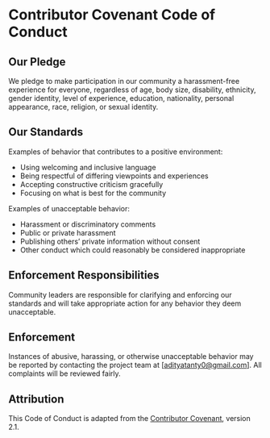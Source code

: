 # Contributor Covenant Code of Conduct

## Our Pledge
We pledge to make participation in our community a harassment-free experience for everyone, regardless of age, body size, disability, ethnicity, gender identity, level of experience, education, nationality, personal appearance, race, religion, or sexual identity.

## Our Standards
Examples of behavior that contributes to a positive environment:
- Using welcoming and inclusive language  
- Being respectful of differing viewpoints and experiences  
- Accepting constructive criticism gracefully  
- Focusing on what is best for the community  

Examples of unacceptable behavior:
- Harassment or discriminatory comments  
- Public or private harassment  
- Publishing others’ private information without consent  
- Other conduct which could reasonably be considered inappropriate  

## Enforcement Responsibilities
Community leaders are responsible for clarifying and enforcing our standards and will take appropriate action for any behavior they deem unacceptable.

## Enforcement
Instances of abusive, harassing, or otherwise unacceptable behavior may be reported by contacting the project team at [adityatanty0@gmail.com]. All complaints will be reviewed fairly.

## Attribution
This Code of Conduct is adapted from the [Contributor Covenant](https://www.contributor-covenant.org), version 2.1.
